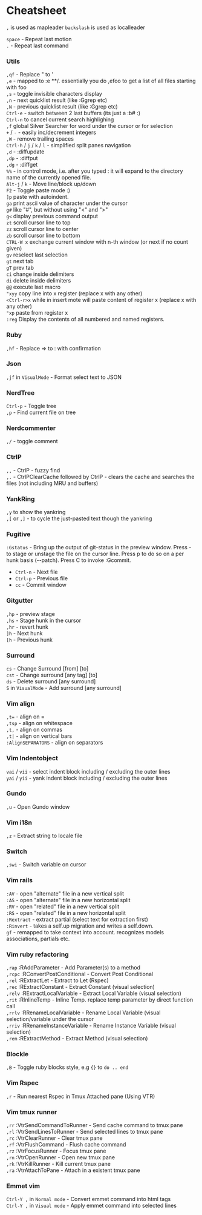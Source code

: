 # Cheatsheet

`,` is used as mapleader `backslash` is used as localleader  

`space` - Repeat last motion  
`.` - Repeat last command  

### Utils
`,qf` - Replace " to '  
`,e` - mapped to :e **/. essentially you do ,efoo<tab> to get a list of all files starting with foo  
`,s` - toggle invisible characters display  
`,n` - next quicklist result (like :Ggrep etc)  
`,N` - previous quicklist result (like :Ggrep etc)  
`Ctrl-e` - switch between 2 last buffers (its just a :b#<cr> :)  
`Ctrl-n` to cancel current search highlighing  
`,f` global Silver Searcher for word under the cursor or for selection  
`+` / `-` - easily inc/decrement integers  
`,W` - remove trailing spaces  
`Ctrl-h` / `j` / `k` / `l` - simplified split panes navigation  
`,d` - :diffupdate  
`,dp` - :diffput  
`,dg` - :diffget  
`%%` - in control mode, i.e. after you typed : it will expand to the directory name of the currently opened file.  
`Alt-j` / `k` - Move line/block up/down  
`F2` - Toggle paste mode :)  
`]p` paste with autoindent.  
`ga` print ascii value of character under the cursor  
`g#` like "#", but without using "<" and ">"  
`g<` display previous command output  
`zt` scroll cursor line to top  
`zz` scroll cursor line to center  
`zb` scroll cursor line to bottom  
`CTRL-W x` exchange current window with n-th window (or next if no count given)  
`gv` reselect last selection  
`gt` next tab  
`gT` prev tab  
`ci` change inside delimiters  
`di` delete inside delimiters  
`@@` execute last macro  
`"xyy` copy line into x register (replace x with any other)  
`<Ctrl-r>x` while in insert mote will paste content of register x (replace x with any other)  
`"xp` paste from register x  
`:reg` Display the contents of all numbered and named registers.  

### Ruby
`,hf` - Replace => to : with confirmation  

### Json
`,jf` in `VisualMode` - Format select text to JSON  

### NerdTree
`Ctrl-p` - Toggle tree  
`,p` - Find current file on tree  

### Nerdcommenter
`,/` - toggle comment  

### CtrlP
`,,` - CtrlP - fuzzy find  
`,.` - CtrlPClearCache followed by CtrlP - clears the cache and searches the files (not including MRU and buffers)  

### YankRing
`,y` to show the yankring  
`,[` or `,]` - to cycle the just-pasted text though the yankring

### Fugitive
`:Gstatus` - Bring up the output of git-status in the preview window. Press - to stage or unstage the file on the cursor line. Press p to do so on a per hunk basis (--patch). Press C to invoke :Gcommit. 
 - `Ctrl-n` - Next file  
 - `Ctrl-p` - Previous file  
 - `cc` - Commit window  

### Gitgutter
`,hp` - preview stage  
`,hs` - Stage hunk in the cursor  
`,hr` - revert hunk  
`]h` - Next hunk  
`[h` - Previous hunk  

### Surround
`cs` - Change Surround [from] [to]  
`cst` - Change surround [any tag] [to]  
`ds` - Delete surround [any surround]  
`S` in `VisualMode` - Add surround [any surround]  

### Vim align
`,t=` - align on =  
`,tsp` - align on whitespace  
`,t,` - align on commas  
`,t|` - align on vertical bars  
`:AlignSEPARATORS` - align on separators  

### Vim Indentobject
`vai` / `vii` - select indent block including / excluding the outer lines  
`yai` / `yii` - yank indent block including / excluding the outer lines  

### Gundo
`,u` - Open Gundo window

### Vim i18n
`,z` - Extract string to locale file  

### Switch
`,swi` - Switch variable on cursor  

### Vim rails
`:AV` - open "alternate" file in a new vertical split  
`:AS` - open "alternate" file in a new horizontal split  
`:RV` - open "related" file in a new vertical split  
`:RS` - open "related" file in a new horizontal split  
`:Rextract` - extract partial (select text for extraction first)  
`:Rinvert` - takes a self.up migration and writes a self.down.  
`gf` - remapped to take context into account. recognizes models associations, partials etc.  

### Vim ruby refactoring
`,rap` :RAddParameter - Add Parameter(s) to a method  
`,rcpc` :RConvertPostConditional - Convert Post Conditional  
`,rel` :RExtractLet - Extract to Let (Rspec)  
`,rec` :RExtractConstant - Extract Constant (visual selection)  
`,relv` :RExtractLocalVariable - Extract Local Variable (visual selection)  
`,rit` :RInlineTemp - Inline Temp. replace temp parameter by direct function call  
`,rrlv` :RRenameLocalVariable - Rename Local Variable (visual selection/variable under the cursor  
`,rriv` :RRenameInstanceVariable - Rename Instance Variable (visual selection)  
`,rem` :RExtractMethod - Extract Method (visual selection)  

### Blockle
`,B` - Toggle ruby blocks style, e.g `{}` to `do .. end`  

### Vim Rspec
`,r` - Run nearest Rspec in Tmux Attached pane (Using VTR) 

### Vim tmux runner
`,rr` :VtrSendCommandToRunner - Send cache command to tmux pane  
`,rl` :VtrSendLinesToRunner - Send selected lines to tmux pane  
`,rc` :VtrClearRunner - Clear tmux pane  
`,rf` :VtrFlushCommand - Flush cache command  
`,rz` :VtrFocusRunner - Focus tmux pane  
`,rn` :VtrOpenRunner - Open new tmux pane  
`,rk` :VtrKillRunner - Kill current tmux pane  
`,ra` :VtrAttachToPane - Attach in a existent tmux pane  

### Emmet vim
`Ctrl-Y ,` in `Normal mode` - Convert emmet command into html tags  
`Ctrl-Y ,` in `Visual mode` - Apply emmet command into selected lines 
